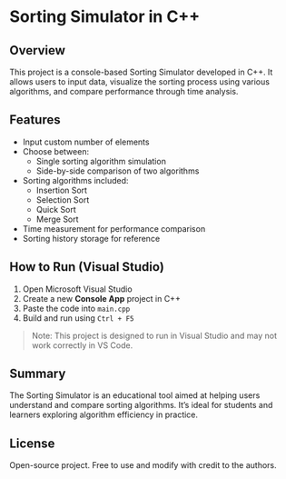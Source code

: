 # Sorting Simulator in C++

## Overview
This project is a console-based Sorting Simulator developed in C++. It allows users to input data, visualize the sorting process using various algorithms, and compare performance through time analysis.

## Features
- Input custom number of elements
- Choose between:
  - Single sorting algorithm simulation
  - Side-by-side comparison of two algorithms
- Sorting algorithms included:
  - Insertion Sort
  - Selection Sort
  - Quick Sort
  - Merge Sort
- Time measurement for performance comparison
- Sorting history storage for reference

## How to Run (Visual Studio)
1. Open Microsoft Visual Studio
2. Create a new **Console App** project in C++
3. Paste the code into `main.cpp`
4. Build and run using `Ctrl + F5`

> Note: This project is designed to run in Visual Studio and may not work correctly in VS Code.

## Summary
The Sorting Simulator is an educational tool aimed at helping users understand and compare sorting algorithms. It’s ideal for students and learners exploring algorithm efficiency in practice.

## License
Open-source project. Free to use and modify with credit to the authors.

